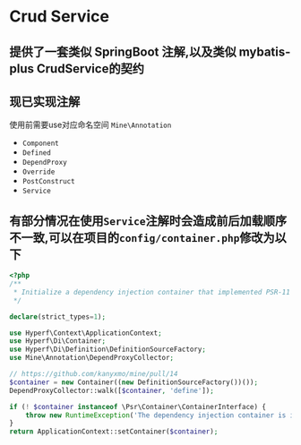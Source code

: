 # Crud Service

## 提供了一套类似 SpringBoot 注解,以及类似 mybatis-plus CrudService的契约

## 现已实现注解

使用前需要use对应命名空间 `Mine\Annotation`

- `Component`
- `Defined`
- `DependProxy`
- `Override`
- `PostConstruct`
- `Service`

## 有部分情况在使用`Service`注解时会造成前后加载顺序不一致,可以在项目的`config/container.php`修改为以下

```php
<?php
/**
 * Initialize a dependency injection container that implemented PSR-11 and return the container.
 */

declare(strict_types=1);

use Hyperf\Context\ApplicationContext;
use Hyperf\Di\Container;
use Hyperf\Di\Definition\DefinitionSourceFactory;
use Mine\Annotation\DependProxyCollector;

// https://github.com/kanyxmo/mine/pull/14
$container = new Container((new DefinitionSourceFactory())());
DependProxyCollector::walk([$container, 'define']);

if (! $container instanceof \Psr\Container\ContainerInterface) {
    throw new RuntimeException('The dependency injection container is invalid.');
}
return ApplicationContext::setContainer($container);

```
